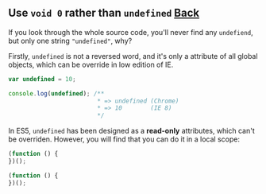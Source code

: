 ## Use `void 0` rather than `undefined` [Back](./../underscore.md)

If you look through the whole source code, you'll never find any `undefiend`, but only one string `"undefined"`, why?

Firstly, `undefined` is not a reversed word, and it's only a attribute of all global objects, which can be override in low edition of IE.

```js
var undefined = 10;

console.log(undefined); /**
                         * => undefined (Chrome)
                         * => 10        (IE 8)
                         */
```

In ES5, `undefined` has been designed as a **read-only** attributes, which can't be overriden. However, you will find that you can do it in a local scope:

```js
(function () {
})();

(function () {
})();
```




